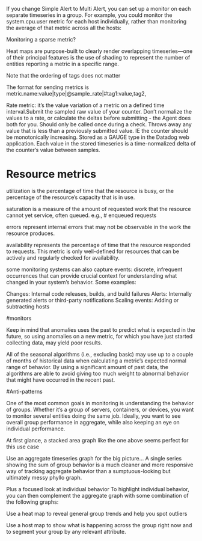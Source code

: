 If you change Simple Alert to Multi Alert, you can set up a monitor on each separate timeseries in a group. For example, you could monitor the system.cpu.user metric for each host individually, rather than monitoring the average of that metric across all the hosts:

Monitoring a sparse metric?

Heat maps are purpose-built to clearly render overlapping timeseries—one of their principal features is the use of shading to represent the number of entities reporting a metric in a specific range.

Note that the ordering of tags does not matter

The format for sending metrics is metric.name:value|type|@sample_rate|#tag1:value,tag2,

Rate metric: it’s the value variation of a metric on a defined time interval.Submit the sampled raw value of your counter. Don’t normalize the values to a rate, or calculate the deltas before submitting - the Agent does both for you. Should only be called once during a check.
Throws away any value that is less than a previously submitted value. IE the counter should be monotonically increasing.
Stored as a GAUGE type in the Datadog web application. Each value in the stored timeseries is a time-normalized delta of the counter’s value between samples.

# Resource metrics

utilization is the percentage of time that the resource is busy, or the percentage of the resource’s capacity that is in use.

saturation is a measure of the amount of requested work that the resource cannot yet service, often queued. e.g., # enqueued requests

errors represent internal errors that may not be observable in the work the resource produces.

availability represents the percentage of time that the resource responded to requests. This metric is only well-defined for resources that can be actively and regularly checked for availability.

some monitoring systems can also capture events: discrete, infrequent occurrences that can provide crucial context for understanding what changed in your system’s behavior. Some examples:

Changes: Internal code releases, builds, and build failures
Alerts: Internally generated alerts or third-party notifications
Scaling events: Adding or subtracting hosts

#monitors

Keep in mind that anomalies uses the past to predict what is expected in the future, so using anomalies on a new metric, for which you have just started collecting data, may yield poor results.

All of the seasonal algorithms (i.e., excluding basic) may use up to a couple of months of historical data when calculating a metric’s expected normal range of behavior. By using a significant amount of past data, the algorithms are able to avoid giving too much weight to abnormal behavior that might have occurred in the recent past.

#Anti-patterns

One of the most common goals in monitoring is understanding the behavior of groups. Whether it’s a group of servers, containers, or devices, you want to monitor several entities doing the same job. Ideally, you want to see overall group performance in aggregate, while also keeping an eye on individual performance.

At first glance, a stacked area graph like the one above seems perfect for this use case

Use an aggregate timeseries graph for the big picture…
A single series showing the sum of group behavior is a much cleaner and more responsive way of tracking aggregate behavior than a sumptuous-looking but ultimately messy phyllo graph.

Plus a focused look at individual behavior
To highlight individual behavior, you can then complement the aggregate graph with some combination of the following graphs:

Use a heat map to reveal general group trends and help you spot outliers

Use a host map to show what is happening across the group right now and to segment your group by any relevant attribute.
